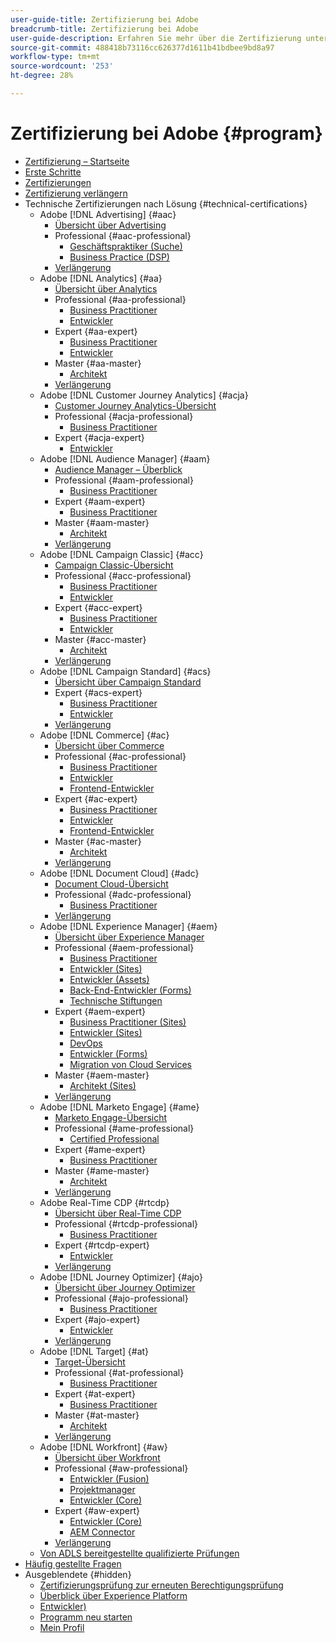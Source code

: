 ```yaml
---
user-guide-title: Zertifizierung bei Adobe
breadcrumb-title: Zertifizierung bei Adobe
user-guide-description: Erfahren Sie mehr über die Zertifizierung unter Adobe.  [!DNL Experience Cloud]  Finden Sie heraus, was eine Zertifizierung für Sie bedeuten kann.
source-git-commit: 488418b73116cc626377d1611b41bdbee9bd8a97
workflow-type: tm+mt
source-wordcount: '253'
ht-degree: 28%

---
```



# Zertifizierung bei Adobe {#program}

+ [Zertifizierung – Startseite](overview.md)
+ [Erste Schritte](getting-started.md)
+ [Zertifizierungen](how-to-get-certified.md)
+ [Zertifizierung verlängern](renew.md)
+ Technische Zertifizierungen nach Lösung {#technical-certifications}
   + Adobe [!DNL Advertising] {#aac}
      + [Übersicht über Advertising](/help/certifications/aac/aac-overview.md)
      + Professional {#aac-professional}
         + [Geschäftspraktiker (Suche)](/help/certifications/aac/aac-search-p-business.md)
         + [Business Practice (DSP)](/help/certifications/aac/aac-dsp-p-business.md)
      + [Verlängerung](/help/certifications/aac/aac-renew.md)
   + Adobe [!DNL Analytics] {#aa}
      + [Übersicht über Analytics](/help/certifications/aa/aa-overview.md)
      + Professional {#aa-professional}
         + [Business Practitioner](/help/certifications/aa/aa-p-business.md)
         + [Entwickler](/help/certifications/aa/aa-p-developer.md)
      + Expert {#aa-expert}
         + [Business Practitioner](/help/certifications/aa/aa-e-business.md)
         + [Entwickler](/help/certifications/aa/aa-e-developer.md)
      + Master {#aa-master}
         + [Architekt](/help/certifications/aa/aa-m-architect.md)
      + [Verlängerung](/help/certifications/aa/aa-renew.md)
   + Adobe [!DNL Customer Journey Analytics] {#acja}
      + [Customer Journey Analytics-Übersicht](/help/certifications/acja/acja-overview.md)
      + Professional {#acja-professional}
         + [Business Practitioner](/help/certifications/acja/acja-p-business.md)
      + Expert {#acja-expert}
         + [Entwickler](/help/certifications/acja/acja-e-developer.md)
   + Adobe [!DNL Audience Manager] {#aam}
      + [Audience Manager – Überblick](/help/certifications/aam/aam-overview.md)
      + Professional {#aam-professional}
         + [Business Practitioner](/help/certifications/aam/aam-p-business.md)
      + Expert {#aam-expert}
         + [Business Practitioner](/help/certifications/aam/aam-e-business.md)
      + Master {#aam-master}
         + [Architekt](/help/certifications/aam/aam-m-architect.md)
      + [Verlängerung](/help/certifications/aam/aam-renew.md)
   + Adobe [!DNL Campaign Classic] {#acc}
      + [Campaign Classic-Übersicht](/help/certifications/acc/acc-overview.md)
      + Professional {#acc-professional}
         + [Business Practitioner](/help/certifications/acc/acc-p-business.md)
         + [Entwickler](/help/certifications/acc/acc-p-developer.md)
      + Expert {#acc-expert}
         + [Business Practitioner](/help/certifications/acc/acc-e-business.md)
         + [Entwickler](/help/certifications/acc/acc-e-developer.md)
      + Master {#acc-master}
         + [Architekt](/help/certifications/acc/acc-m-developer.md)
      + [Verlängerung](/help/certifications/acc/acc-renew.md)
   + Adobe [!DNL Campaign Standard] {#acs}
      + [Übersicht über Campaign Standard](/help/certifications/acs/acs-overview.md)
      + Expert {#acs-expert}
         + [Business Practitioner](/help/certifications/acs/acs-e-business.md)
         + [Entwickler](/help/certifications/acs/acs-e-developer.md)
      + [Verlängerung](/help/certifications/acs/acs-renew.md)
   + Adobe [!DNL Commerce] {#ac}
      + [Übersicht über Commerce](/help/certifications/ac/ac-overview.md)
      + Professional {#ac-professional}
         + [Business Practitioner](/help/certifications/ac/ac-p-business.md)
         + [Entwickler](/help/certifications/ac/ac-p-developer.md)
         + [Frontend-Entwickler](/help/certifications/ac/ac-p-fedeveloper0623.md)
      + Expert {#ac-expert}
         + [Business Practitioner](/help/certifications/ac/ac-e-business.md)
         + [Entwickler](/help/certifications/ac/ac-e-developer.md)
         + [Frontend-Entwickler](/help/certifications/ac/ac-e-fedeveloper0623.md)
      + Master {#ac-master}
         + [Architekt](/help/certifications/ac/ac-m-architect.md)
      + [Verlängerung](/help/certifications/ac/ac-renew.md)
   + Adobe [!DNL Document Cloud] {#adc}
      + [Document Cloud-Übersicht](/help/certifications/adc/adc-overview.md)
      + Professional {#adc-professional}
         + [Business Practitioner](/help/certifications/adc/adc-p-business.md)
      + [Verlängerung](/help/certifications/adc/adc-renew.md)
   + Adobe [!DNL Experience Manager] {#aem}
      + [Übersicht über Experience Manager](/help/certifications/aem/aem-overview.md)
      + Professional {#aem-professional}
         + [Business Practitioner](/help/certifications/aem/aem-p-business.md)
         + [Entwickler (Sites)](/help/certifications/aem/aem-sites-p-developer.md)
         + [Entwickler (Assets)](/help/certifications/aem/aem-assets-p-developer.md)
         + [Back-End-Entwickler (Forms)](/help/certifications/aem/aem-forms-p-bedeveloper.md)
         + [Technische Stiftungen](/help/certifications/aem/aem-p-foundations.md)
      + Expert {#aem-expert}
         + [Business Practitioner (Sites)](/help/certifications/aem/aem-sites-e-business.md)
         + [Entwickler (Sites)](/help/certifications/aem/aem-sites-e-developer.md)
         + [DevOps](/help/certifications/aem/aem-devops-e-engineer.md)
         + [Entwickler (Forms)](/help/certifications/aem/aem-forms-e-developer.md)
         + [Migration von Cloud Services](/help/certifications/aem/aem-cs-e-migration.md)
      + Master {#aem-master}
         + [Architekt (Sites)](/help/certifications/aem/aem-sites-m-architect.md)
      + [Verlängerung](/help/certifications/aem/aem-renew.md)
   + Adobe [!DNL Marketo Engage] {#ame}
      + [Marketo Engage-Übersicht](/help/certifications/ame/ame-overview.md)
      + Professional {#ame-professional}
         + [Certified Professional](/help/certifications/ame/ame-p.md)
      + Expert {#ame-expert}
         + [Business Practitioner](/help/certifications/ame/ame-e-business.md)
      + Master {#ame-master}
         + [Architekt](/help/certifications/ame/ame-m-architect-23-08.md)
      + [Verlängerung](/help/certifications/ame/ame-renew.md)
   + Adobe Real-Time CDP {#rtcdp}
      + [Übersicht über Real-Time CDP](/help/certifications/rtcdp/rtcdp-overview.md)
      + Professional {#rtcdp-professional}
         + [Business Practitioner](/help/certifications/rtcdp/rtcdp-p-business.md)
      + Expert {#rtcdp-expert}
         + [Entwickler](/help/certifications/rtcdp/rtcdp-e-developer.md)
      + [Verlängerung](/help/certifications/rtcdp/rtcdp-renew.md)
   + Adobe [!DNL Journey Optimizer] {#ajo}
      + [Übersicht über Journey Optimizer](/help/certifications/ajo/ajo-overview.md)
      + Professional {#ajo-professional}
         + [Business Practitioner](/help/certifications/ajo/ajo-p-business.md)
      + Expert {#ajo-expert}
         + [Entwickler](/help/certifications/ajo/ajo-e-developer-23-10.md)
      + [Verlängerung](/help/certifications/ajo/ajo-renew.md)
   + Adobe [!DNL Target] {#at}
      + [Target-Übersicht](/help/certifications/at/at-overview.md)
      + Professional {#at-professional}
         + [Business Practitioner](/help/certifications/at/at-p-business.md)
      + Expert {#at-expert}
         + [Business Practitioner](/help/certifications/at/at-e-business.md)
      + Master {#at-master}
         + [Architekt](/help/certifications/at/at-m-architect0623.md)
      + [Verlängerung](/help/certifications/at/at-renew.md)
   + Adobe [!DNL Workfront] {#aw}
      + [Übersicht über Workfront](/help/certifications/aw/aw-overview.md)
      + Professional {#aw-professional}
         + [Entwickler (Fusion)](/help/certifications/aw/aw-fusion-p-developer.md)
         + [Projektmanager](/help/certifications/aw/aw-p-project-manager.md)
         + [Entwickler (Core)](/help/certifications/aw/aw-core-p-developer-23-12.md)
      + Expert {#aw-expert}
         + [Entwickler (Core)](/help/certifications/aw/aw-core-e-developer-23-08.md)
         + [AEM Connector](/help/certifications/aw/aw-aem-e-connector.md)
      + [Verlängerung](/help/certifications/aw/aw-renew.md)
   + [Von ADLS bereitgestellte qualifizierte Prüfungen](https://learning.adobe.com/certification/credentials)
+ [Häufig gestellte Fragen](faq.md)
+ Ausgeblendete {#hidden}
   + [Zertifizierungsprüfung zur erneuten Berechtigungsprüfung](exam-eligibility-check.md)
   + [Überblick über Experience Platform](/help/certifications/aep/aep-overview.md)
   + [Entwickler)](/help/certifications/aep/aep-e-foundations.md)
   + [Programm neu starten](restart-program.md)
   + [Mein Profil](my-profile.md)